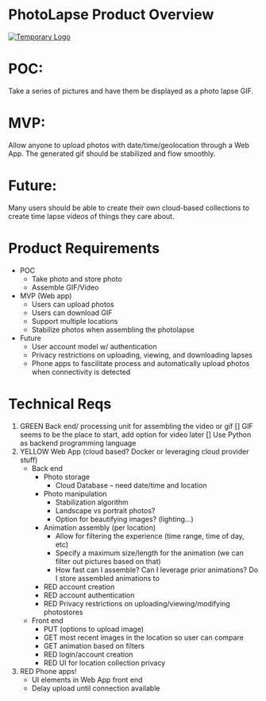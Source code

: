 # PhotoLapse Product Overview

[//]: # (TODO Leaving this here until a logo is developed)
[![Temporary Logo](https://avatars2.githubusercontent.com/u/37767905?s=40&v=4)](https://github.com/pouneh)


# POC:
Take a series of pictures and have them be displayed as a photo lapse GIF.

# MVP:
Allow anyone to upload photos with date/time/geolocation through a Web App. The generated gif should be stabilized and flow smoothly.

# Future:
Many users should be able to create their own cloud-based collections to create time lapse videos of things they care about.


# Product Requirements

  - POC
    - Take photo and store photo
    - Assemble GIF/Video
  - MVP (Web app)
    - Users can upload photos 
    - Users can download GIF
    - Support multiple locations
    - Stabilize photos when assembling the photolapse
  - Future
    - User account model w/ authentication
    - Privacy restrictions on uploading, viewing, and downloading lapses
    - Phone apps to fascilitate process and automatically upload photos when connectivity is detected
   

# Technical Reqs

1.	GREEN Back end/ processing unit for assembling the video or gif
    [] GIF seems to be the place to start, add option for video later
    [] Use Python as backend programming language
2.	YELLOW Web App (cloud based? Docker or leveraging cloud provider stuff)
    * Back end 
      * Photo storage
        * Cloud Database – need date/time and location
      * Photo manipulation
        * Stabilization algorithm
        * Landscape vs portrait photos?
        * Option for beautifying images? (lighting…)
      * Animation assembly (per location)
        * Allow for filtering the experience (time range, time of day, etc)
        * Specify a maximum size/length for the animation (we can filter out pictures based on that)
        * How fast can I assemble? Can I leverage prior animations? Do I store assembled animations to 
      * RED  account creation
      * RED account authentication
      * RED Privacy restrictions on uploading/viewing/modifying photostores
    * Front end
      * PUT (options to upload image)
      * GET most recent images in the location so user can compare
      * GET animation based on filters
      * RED login/account creation
      * RED UI for location collection privacy
3.  RED Phone apps!
    * UI elements in Web App front end
    * Delay upload until connection available

 
